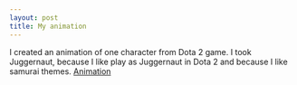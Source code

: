 ```yaml
---
layout: post
title: My animation
---
```

I created an animation of one character from Dota 2 game. I took Juggernaut, because I like play as Juggernaut in Dota 2 and because I like samurai themes.
[Animation](https://madi507.github.io/juggernaut-1/)
